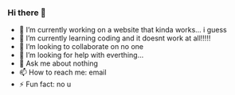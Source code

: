 ### Hi there 👋

- 🔭 I’m currently working on a website that kinda works... i guess
- 🌱 I’m currently learning coding and it doesnt work at all!!!!!
- 👯 I’m looking to collaborate on no one
- 🤔 I’m looking for help with everthing...
- 💬 Ask me about nothing
- 📫 How to reach me: email
- ⚡ Fun fact: no u
